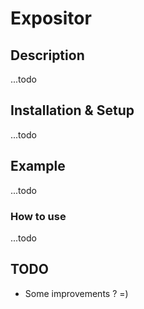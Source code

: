 # Expositor

## Description

...todo

## Installation & Setup

...todo

## Example

...todo

### How to use

...todo

## TODO
* Some improvements ? =)
